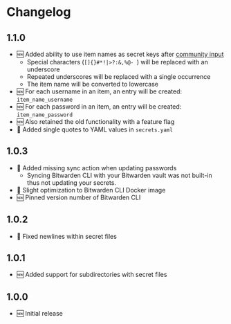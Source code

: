 # Changelog

## 1.1.0

* 🆕 Added ability to use item names as secret keys after [community input](https://reddit.com/r/homeassistant/comments/jqw4gf/addon_release_bitwarden_secrets_for_home_assistant/?ref=share&ref_source=link)
    * Special characters (`[]{}#*!|>?:&,%@- `) will be replaced with an underscore
    * Repeated underscores will be replaced with a single occurrence
    * The item name will be converted to lowercase
* 🆕 For each username in an item, an entry will be created: `item_name_username`
* 🆕 For each password in an item, an entry will be created: `item_name_password`
* 🆕 Also retained the old functionality with a feature flag
* 🐞 Added single quotes to YAML values in `secrets.yaml`

## 1.0.3

* 🐞 Added missing sync action when updating passwords
    * Syncing Bitwarden CLI with your Bitwarden vault was not built-in thus not updating your secrets.
* 🐞 Slight optimization to Bitwarden CLI Docker image
* 🆕 Pinned version number of Bitwarden CLI

## 1.0.2

* 🐞 Fixed newlines within secret files

## 1.0.1

* 🆕 Added support for subdirectories with secret files

## 1.0.0

* 🆕 Initial release
